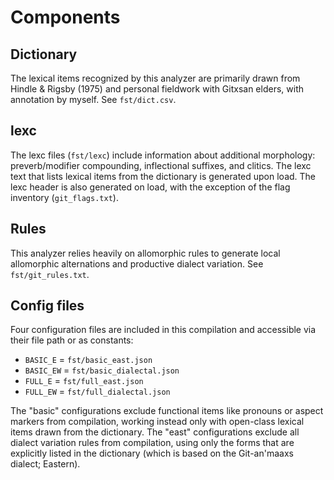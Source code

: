 # Components

## Dictionary

The lexical items recognized by this analyzer are primarily drawn from Hindle & Rigsby (1975) and personal fieldwork with Gitxsan elders, with annotation by myself. See `fst/dict.csv`.

## lexc

The lexc files (`fst/lexc`) include information about additional morphology: preverb/modifier compounding, inflectional suffixes, and clitics. The lexc text that lists lexical items from the dictionary is generated upon load. The lexc header is also generated on load, with the exception of the flag inventory (`git_flags.txt`).

## Rules

This analyzer relies heavily on allomorphic rules to generate local allomorphic alternations and productive dialect variation. See `fst/git_rules.txt`.

## Config files

Four configuration files are included in this compilation and accessible via their file path or as constants:

* `BASIC_E` = `fst/basic_east.json`
* `BASIC_EW` = `fst/basic_dialectal.json`
* `FULL_E` = `fst/full_east.json`
* `FULL_EW` = `fst/full_dialectal.json`

The "basic" configurations exclude functional items like pronouns or aspect markers from compilation, working instead only with open-class lexical items drawn from the dictionary. The "east" configurations exclude all dialect variation rules from compilation, using only the forms that are explicitly listed in the dictionary (which is based on the Git-an'maaxs dialect; Eastern).